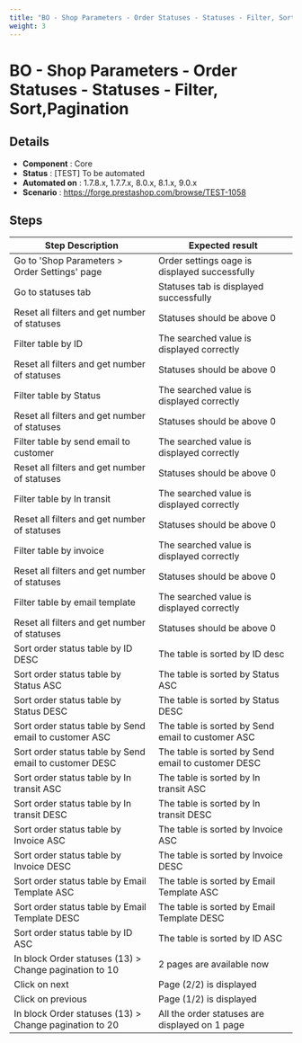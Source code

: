 ```yaml
---
title: "BO - Shop Parameters - Order Statuses - Statuses - Filter, Sort,Pagination "
weight: 3
---
```


# BO - Shop Parameters - Order Statuses - Statuses - Filter, Sort,Pagination 
## Details
* **Component** : Core
* **Status** : [TEST] To be automated
* **Automated on** : 1.7.8.x, 1.7.7.x, 8.0.x, 8.1.x, 9.0.x
* **Scenario** : https://forge.prestashop.com/browse/TEST-1058

## Steps
| Step Description | Expected result |
| ----- | ----- |
| Go to \'Shop Parameters > Order Settings\' page | Order settings oage is displayed successfully |
| Go to statuses tab | Statuses tab is displayed successfully |
| Reset all filters and get number of statuses | Statuses should be above 0 |
| Filter table by ID | The searched value is displayed correctly |
| Reset all filters and get number of statuses | Statuses should be above 0 |
| Filter table by Status | The searched value is displayed correctly |
| Reset all filters and get number of statuses | Statuses should be above 0 |
| Filter table by send email to customer | The searched value is displayed correctly |
| Reset all filters and get number of statuses | Statuses should be above 0 |
| Filter table by In transit | The searched value is displayed correctly |
| Reset all filters and get number of statuses | Statuses should be above 0 |
| Filter table by invoice | The searched value is displayed correctly |
| Reset all filters and get number of statuses | Statuses should be above 0 |
| Filter table by email template | The searched value is displayed correctly |
| Reset all filters and get number of statuses | Statuses should be above 0 |
| Sort order status table by ID DESC | The table is sorted by ID desc |
| Sort order status table by Status ASC | The table is sorted by Status ASC |
| Sort order status table by Status DESC | The table is sorted by Status DESC |
| Sort order status table by Send email to customer ASC | The table is sorted by Send email to customer ASC |
| Sort order status table by Send email to customer DESC | The table is sorted by Send email to customer DESC |
| Sort order status table by In transit ASC | The table is sorted by In transit ASC |
| Sort order status table by In transit DESC | The table is sorted by In transit DESC |
| Sort order status table by Invoice ASC | The table is sorted by Invoice ASC |
| Sort order status table by Invoice DESC | The table is sorted by Invoice DESC |
| Sort order status table by Email Template ASC | The table is sorted by Email Template ASC |
| Sort order status table by Email Template DESC | The table is sorted by Email Template DESC |
| Sort order status table by ID ASC | The table is sorted by ID ASC |
| In block Order statuses (13) > Change pagination to 10 | 2 pages are available now |
| Click on next | Page (2/2) is displayed |
| Click on previous | Page (1/2) is displayed |
| In block Order statuses (13) > Change pagination to 20 | All the order statuses are displayed on 1 page |
